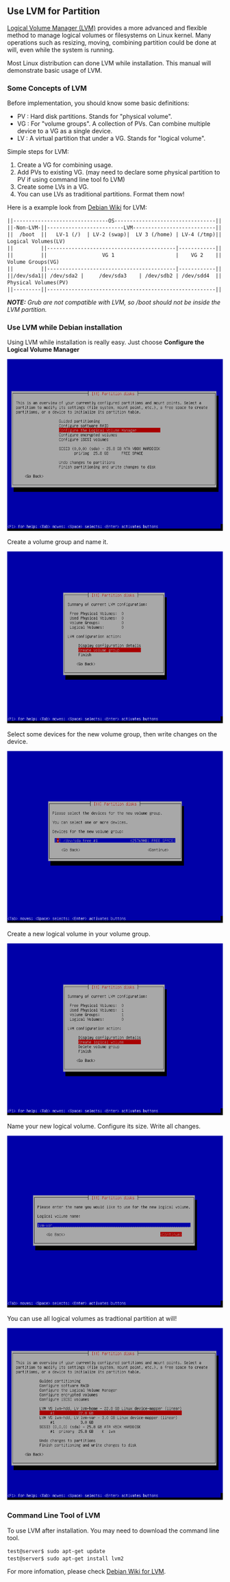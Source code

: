 ## Use LVM for Partition
[Logical Volume Manager (LVM)][lvm2] provides a more advanced and flexible 
method to manage logical volumes or filesystems on Linux kernel. Many 
operations such as resizing, moving, combining partition could be done at will,
even while the system is running.  

Most Linux distribution can done LVM while installation. This manual will 
demonstrate basic usage of LVM.

[lvm2]:http://www.sourceware.org/lvm2/

### Some Concepts of LVM
Before implementation, you should know some basic definitions:  

-   PV : Hard disk partitions. Stands for "physical volume".  
-   VG : For "volume groups". A collection of PVs. Can combine multiple device 
    to a VG as a single device.
-   LV : A virtual partition that under a VG. Stands for "logical volume".  

Simple steps for LVM:  

1.  Create a VG for combining usage.  
2.  Add PVs to existing VG. (may need to declare some physical partition to PV 
    if using command line tool fo LVM)
3.  Create some LVs in a VG.  
4.  You can use LVs as traditional partitions. Format them now!  


Here is a example look from [Debian Wiki][debian-lvm] for LVM:  

```
||-------------------------------OS---------------------------------||
||-Non-LVM-||-------------------------LVM---------------------------||
||  /boot  ||   LV-1 (/)  | LV-2 (swap)|  LV 3 (/home) | LV-4 (/tmp)|| Logical Volumes(LV)
||         ||------------------------------------------|------------||
||         ||                  VG 1                    |    VG 2    || Volume Groups(VG)
||         ||------------------------------------------|------------||
||/dev/sda1|| /dev/sda2 |     /dev/sda3    | /dev/sdb2 | /dev/sdd4  || Physical Volumes(PV)
||---------||-------------------------------------------------------||
```

_**NOTE:** Grub are not compatible with LVM, so /boot should not be inside the LVM partition._

### Use LVM while Debian installation
Using LVM while installation is really easy. Just choose **Configure the 
Logical Volume Manager**  

<img src="../img/install-lvm1.png" height="400px">

Create a volume group and name it.

<img src="../img/install-lvm2.gif" height="400px">

Select some devices for the new volume group, then write changes on the device.

<img src="../img/install-lvm3.gif" height="400px">

Create a new logical volume in your volume group.

<img src="../img/install-lvm4.gif" height="400px">

Name your new logical volume. Configure its size. Write all changes.

<img src="../img/install-lvm5.gif" height="400px">

You can use all logical volumes as tradtional partition at will!

<img src="../img/install-lvm6.gif" height="400px">

### Command Line Tool of LVM
To use LVM after installation. You may need to download the command line tool.

```bash
test@server$ sudo apt-get update
test@server$ sudo apt-get install lvm2
```

For more infomation, please check [Debian Wiki for LVM][debian-lvm].

[debian-lvm]: https://wiki.debian.org/LVM
